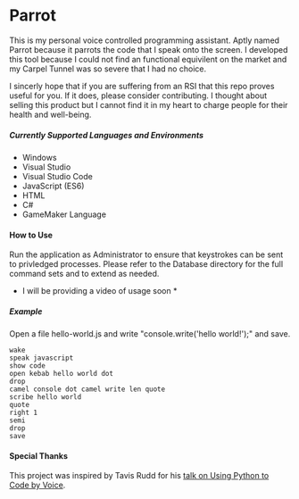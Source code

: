 Parrot
=====

This is my personal voice controlled programming assistant. Aptly named Parrot because it parrots the code that I speak onto the screen.
I developed this tool because I could not find an functional equivilent on the market and my Carpel Tunnel was so severe that I had no choice.

I sincerly hope that if you are suffering from an RSI that this repo proves useful for you.
If it does, please consider contributing. I thought about selling this product but I cannot find it in my heart to charge people for their health and well-being.

##### Currently Supported Languages and Environments
* Windows
* Visual Studio
* Visual Studio Code
* JavaScript (ES6)
* HTML
* C#
* GameMaker Language

#### How to Use
Run the application as Administrator to ensure that keystrokes can be sent to privledged processes.
Please refer to the Database directory for the full command sets and to extend as needed.

* I will be providing a video of usage soon *

##### Example
Open a file hello-world.js and write "console.write('hello world!');" and save.

```
wake
speak javascript
show code
open kebab hello world dot
drop
camel console dot camel write len quote
scribe hello world
quote
right 1
semi
drop
save
```

#### Special Thanks
This project was inspired by Tavis Rudd for his [talk on Using Python to Code by Voice](https://www.youtube.com/watch?v=8SkdfdXWYaI).
